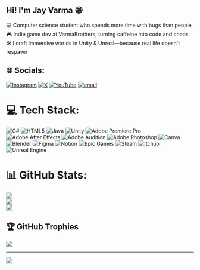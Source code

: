 ## Hi! I'm Jay Varma 😁

💻 Computer science student who spends more time with bugs than people  
🎮 Indie game dev at VarmaBrothers, turning caffeine into code and chaos  
🛠 I craft immersive worlds in Unity & Unreal—because real life doesn't respawn  


## 🌐 Socials:
[![Instagram](https://img.shields.io/badge/Instagram-%23E4405F.svg?logo=Instagram&logoColor=white)](https://instagram.com/@jayyvarmaa) [![X](https://img.shields.io/badge/X-black.svg?logo=X&logoColor=white)](https://x.com/@jayyvarmaa) [![YouTube](https://img.shields.io/badge/YouTube-%23FF0000.svg?logo=YouTube&logoColor=white)](https://youtube.com/@BeyondWideAngle) [![email](https://img.shields.io/badge/Email-D14836?logo=gmail&logoColor=white)](mailto:jaymayurvarma@gmail.com) 

# 💻 Tech Stack:
![C#](https://img.shields.io/badge/c%23-%23239120.svg?style=for-the-badge&logo=csharp&logoColor=white) ![HTML5](https://img.shields.io/badge/html5-%23E34F26.svg?style=for-the-badge&logo=html5&logoColor=white) ![Java](https://img.shields.io/badge/java-%23ED8B00.svg?style=for-the-badge&logo=openjdk&logoColor=white) ![Unity](https://img.shields.io/badge/unity-%23000000.svg?style=for-the-badge&logo=unity&logoColor=white) ![Adobe Premiere Pro](https://img.shields.io/badge/Adobe%20Premiere%20Pro-9999FF.svg?style=for-the-badge&logo=Adobe%20Premiere%20Pro&logoColor=white) ![Adobe After Effects](https://img.shields.io/badge/Adobe%20After%20Effects-9999FF.svg?style=for-the-badge&logo=Adobe%20After%20Effects&logoColor=white) ![Adobe Audition](https://img.shields.io/badge/Adobe%20Audition-9999FF.svg?style=for-the-badge&logo=Adobe%20Audition&logoColor=white) ![Adobe Photoshop](https://img.shields.io/badge/adobe%20photoshop-%2331A8FF.svg?style=for-the-badge&logo=adobe%20photoshop&logoColor=white) ![Canva](https://img.shields.io/badge/Canva-%2300C4CC.svg?style=for-the-badge&logo=Canva&logoColor=white) ![Blender](https://img.shields.io/badge/blender-%23F5792A.svg?style=for-the-badge&logo=blender&logoColor=white) ![Figma](https://img.shields.io/badge/figma-%23F24E1E.svg?style=for-the-badge&logo=figma&logoColor=white) ![Notion](https://img.shields.io/badge/Notion-%23000000.svg?style=for-the-badge&logo=notion&logoColor=white) ![Epic Games](https://img.shields.io/badge/epicgames-%23313131.svg?style=for-the-badge&logo=epicgames&logoColor=white) ![Steam](https://img.shields.io/badge/steam-%23000000.svg?style=for-the-badge&logo=steam&logoColor=white) ![Itch.io](https://img.shields.io/badge/Itch-%23FF0B34.svg?style=for-the-badge&logo=Itch.io&logoColor=white) ![Unreal Engine](https://img.shields.io/badge/unrealengine-%23313131.svg?style=for-the-badge&logo=unrealengine&logoColor=white)
# 📊 GitHub Stats:
![](https://github-readme-stats.vercel.app/api?username=jayyvarmaa&theme=transparent&hide_border=false&include_all_commits=false&count_private=false)<br/>
![](https://nirzak-streak-stats.vercel.app/?user=jayyvarmaa&theme=transparent&hide_border=false)<br/>
![](https://github-readme-stats.vercel.app/api/top-langs/?username=jayyvarmaa&theme=transparent&hide_border=false&include_all_commits=false&count_private=false&layout=compact)

## 🏆 GitHub Trophies
![](https://github-profile-trophy.vercel.app/?username=jayyvarmaa&theme=transparent&no-frame=true&no-bg=true&margin-w=4)

---
[![](https://visitcount.itsvg.in/api?id=jayyvarmaa&icon=0&color=11)](https://visitcount.itsvg.in)

<!-- Proudly created with GPRM ( https://gprm.itsvg.in ) -->

